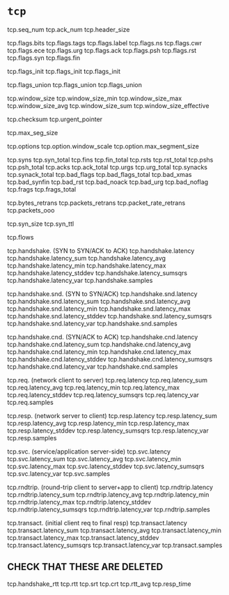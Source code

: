 # `tcp`

tcp.seq_num
tcp.ack_num
tcp.header_size

tcp.flags.bits
tcp.flags.tags
tcp.flags.label
tcp.flags.ns
tcp.flags.cwr
tcp.flags.ece
tcp.flags.urg
tcp.flags.ack
tcp.flags.psh
tcp.flags.rst
tcp.flags.syn
tcp.flags.fin

tcp.flags_init
tcp.flags_init
tcp.flags_init

tcp.flags_union
tcp.flags_union
tcp.flags_union

tcp.window_size
tcp.window_size_min
tcp.window_size_max
tcp.window_size_avg
tcp.window_size_sum
tcp.window_size_effective

tcp.checksum
tcp.urgent_pointer

tcp.max_seg_size

tcp.options
tcp.option.window_scale
tcp.option.max_segment_size

tcp.syns
tcp.syn_total
tcp.fins
tcp.fin_total
tcp.rsts
tcp.rst_total
tcp.pshs
tcp.psh_total
tcp.acks
tcp.ack_total
tcp.urgs
tcp.urg_total
tcp.synacks
tcp.synack_total
tcp.bad_flags
tcp.bad_flags_total
tcp.bad_xmas
tcp.bad_synfin
tcp.bad_rst
tcp.bad_noack
tcp.bad_urg
tcp.bad_noflag
tcp.frags
tcp.frags_total

tcp.bytes_retrans
tcp.packets_retrans
tcp.packet_rate_retrans
tcp.packets_ooo

tcp.syn_size
tcp.syn_ttl

tcp.flows

tcp.handshake. (SYN to SYN/ACK to ACK)
tcp.handshake.latency
tcp.handshake.latency_sum
tcp.handshake.latency_avg
tcp.handshake.latency_min
tcp.handshake.latency_max
tcp.handshake.latency_stddev
tcp.handshake.latency_sumsqrs
tcp.handshake.latency_var
tcp.handshake.samples

tcp.handshake.snd. (SYN to SYN/ACK)
tcp.handshake.snd.latency
tcp.handshake.snd.latency_sum
tcp.handshake.snd.latency_avg
tcp.handshake.snd.latency_min
tcp.handshake.snd.latency_max
tcp.handshake.snd.latency_stddev
tcp.handshake.snd.latency_sumsqrs
tcp.handshake.snd.latency_var
tcp.handshake.snd.samples

tcp.handshake.cnd. (SYN/ACK to ACK)
tcp.handshake.cnd.latency
tcp.handshake.cnd.latency_sum
tcp.handshake.cnd.latency_avg
tcp.handshake.cnd.latency_min
tcp.handshake.cnd.latency_max
tcp.handshake.cnd.latency_stddev
tcp.handshake.cnd.latency_sumsqrs
tcp.handshake.cnd.latency_var
tcp.handshake.cnd.samples

tcp.req. (network client to server)
tcp.req.latency
tcp.req.latency_sum
tcp.req.latency_avg
tcp.req.latency_min
tcp.req.latency_max
tcp.req.latency_stddev
tcp.req.latency_sumsqrs
tcp.req.latency_var
tcp.req.samples

tcp.resp. (network server to client)
tcp.resp.latency
tcp.resp.latency_sum
tcp.resp.latency_avg
tcp.resp.latency_min
tcp.resp.latency_max
tcp.resp.latency_stddev
tcp.resp.latency_sumsqrs
tcp.resp.latency_var
tcp.resp.samples

tcp.svc. (service/application server-side)
tcp.svc.latency
tcp.svc.latency_sum
tcp.svc.latency_avg
tcp.svc.latency_min
tcp.svc.latency_max
tcp.svc.latency_stddev
tcp.svc.latency_sumsqrs
tcp.svc.latency_var
tcp.svc.samples

tcp.rndtrip. (round-trip client to server+app to client)
tcp.rndtrip.latency
tcp.rndtrip.latency_sum
tcp.rndtrip.latency_avg
tcp.rndtrip.latency_min
tcp.rndtrip.latency_max
tcp.rndtrip.latency_stddev
tcp.rndtrip.latency_sumsqrs
tcp.rndtrip.latency_var
tcp.rndtrip.samples

tcp.transact. (initial client req to final resp)
tcp.transact.latency
tcp.transact.latency_sum
tcp.transact.latency_avg
tcp.transact.latency_min
tcp.transact.latency_max
tcp.transact.latency_stddev
tcp.transact.latency_sumsqrs
tcp.transact.latency_var
tcp.transact.samples

CHECK THAT THESE ARE DELETED
----------
tcp.handshake_rtt
tcp.rtt
  tcp.srt
  tcp.crt
tcp.rtt_avg
tcp.resp_time
